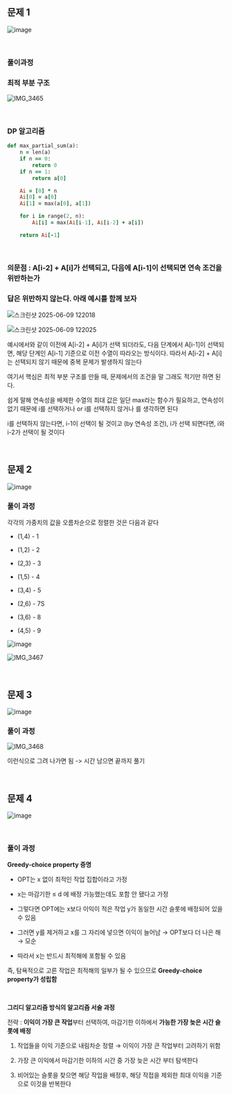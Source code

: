 ## 문제 1 

![image](https://github.com/user-attachments/assets/1189c35e-a07a-47ed-bd21-ca0c66bc24de)

<br/>

### 풀이과정 

### 최적 부분 구조 

![IMG_3465](https://github.com/user-attachments/assets/79f108f1-0d5f-4797-9c9d-f40320d56211)

<br/>

### DP 알고리즘 

```ruby
def max_partial_sum(a):
    n = len(a)
    if n == 0:
        return 0
    if n == 1:
        return a[0]

    Ai = [0] * n
    Ai[0] = a[0]
    Ai[1] = max(a[0], a[1])

    for i in range(2, n):
        Ai[i] = max(Ai[i-1], Ai[i-2] + a[i])

    return Ai[-1]
```

<br/>

### 의문점 : A[i-2] + A[i]가 선택되고, 다음에 A[i-1]이 선택되면 연속 조건을 위반하는가 

### 답은 위반하지 않는다. 아래 예시를 함께 보자 

![스크린샷 2025-06-09 122018](https://github.com/user-attachments/assets/b03fcaa4-533a-4eb4-a39e-1395ef9e07ed)

![스크린샷 2025-06-09 122025](https://github.com/user-attachments/assets/8d9ca562-0e53-4bc0-970a-b5d5169c1f5d)

예시에서와 같이 이전에 A[i-2] + A[i]가 선택 되더라도, 다음 단계에서 A[i-1]이 선택되면, 해당 단계인 A[i-1] 기준으로 이전 수열이 따라오는 방식이다. 따라서 A[i-2] + A[i]는 선택되지 않기 때문에 중복 문제가 발생하지 않는다

여기서 핵심은 최적 부분 구조를 만들 때, 문제에서의 조건을 말 그래도 적기만 하면 된다. 

쉽게 말해 연속성을 배제한 수열의 최대 값은 일단 max라는 함수가 필요하고, 연속성이 없기 때문에 i를 선택하거나 or i를 선택하지 않거나 를 생각하면 된다 

i를 선택하지 않는다면, i-1이 선택이 될 것이고 (by 연속성 조건), i가 선택 되면다면, i와 i-2가 선택이 될 것이다 

<br/>

## 문제 2

![image](https://github.com/user-attachments/assets/16ef4bde-595a-4034-9f5f-0739b624f716)

### 풀이 과정 

각각의 가중치의 값을 오름차순으로 정렬한 것은 다음과 같다 

- (1,4) - 1

- (1,2) - 2

- (2,3) - 3

- (1,5) - 4

- (3,4) - 5

- (2,6) - 7S

- (3,6) - 8

- (4,5) - 9

![image](https://github.com/user-attachments/assets/c09f7c54-27ae-4275-a90f-7abf8878b1ed)

![IMG_3467](https://github.com/user-attachments/assets/3d0dbd9e-9296-487a-9e4e-cb6c92a80b04)

<br/>

## 문제 3 

![image](https://github.com/user-attachments/assets/ce4753a8-1d0c-47a4-ba92-bb35cf403e30)

### 풀이 과정 

![IMG_3468](https://github.com/user-attachments/assets/c3a1e373-be84-4a18-9eca-c40f840c688f)

이런식으로 그려 나가면 됨 -> 시간 남으면 끝까지 풀기 

<br/>

## 문제 4

![image](https://github.com/user-attachments/assets/cda20d13-6c7b-4fc4-a7c7-1483e6a9cc17)

<br/>

### 풀이 과정 

**Greedy-choice property 증명**

- OPT는 x 없이 최적인 작업 집합이라고 가정 

- x는 마감기한 ≤ d 에 배정 가능했는데도 포함 안 됐다고 가정

- 그렇다면 OPT에는 x보다 이익이 적은 작업 y가 동일한 시간 슬롯에 배정되어 있을 수 있음

- 그러면 y를 제거하고 x를 그 자리에 넣으면 이익이 늘어남 → OPT보다 더 나은 해 → 모순

- 따라서 x는 반드시 최적해에 포함될 수 있음

즉, 탐욕적으로 고른 작업은 최적해의 일부가 될 수 있으므로 **Greedy-choice property가 성립함**

<br/>

**그리디 알고리즘 방식의 알고리즘 서술 과정**

전략 : **이익이 가장 큰 작업**부터 선택하여, 마감기한 이하에서 **가능한 가장 늦은 시간 슬롯에 배정**

1. 작업들을 이익 기준으로 내림차순 정렬 → 이익이 가장 큰 작업부터 고려하기 위함

2. 가장 큰 이익에서 마감기한 이하의 시간 중 가장 늦은 시간 부터 탐색한다 

3. 비어있는 슬롯을 찾으면 해당 작업을 배정후, 해당 작접을 제외한 최대 이익을 기준으로 이것을 반복한다 












































































